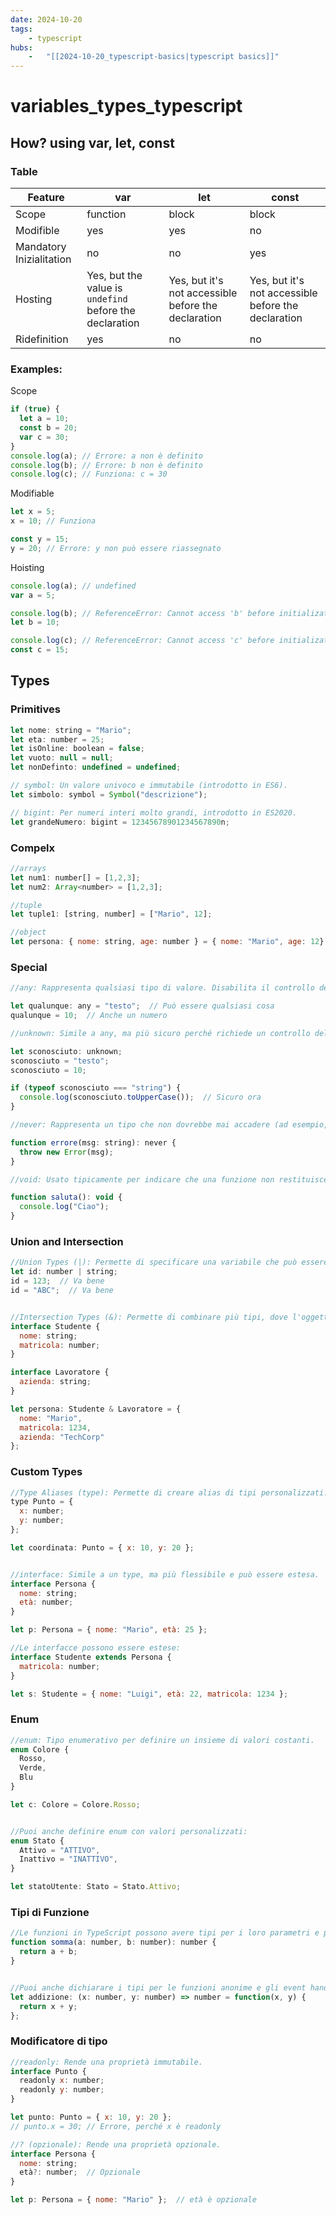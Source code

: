 ```yaml
---
date: 2024-10-20 
tags: 
    - typescript
hubs: 
    -   "[[2024-10-20_typescript-basics|typescript basics]]"
---
```


# variables_types_typescript

## How? using var, let, const

### Table

| **Feature** | **var** | **let** | **const**|
| --------------- | --------------- | --------------- | --------------- |
| Scope | function | block | block |
| Modifible | yes | yes | no |
| Mandatory Inizialitation | no | no | yes|
| Hosting | Yes, but the value is `undefind` before the declaration| Yes, but it's not accessible before the declaration | Yes, but it's not accessible before the declaration|
| Ridefinition | yes | no | no|

### Examples:

Scope 
```javascript
if (true) {
  let a = 10;
  const b = 20;
  var c = 30;
}
console.log(a); // Errore: a non è definito
console.log(b); // Errore: b non è definito
console.log(c); // Funziona: c = 30
```
Modifiable
```javascript
let x = 5;
x = 10; // Funziona

const y = 15;
y = 20; // Errore: y non può essere riassegnato
```

Hoisting
```javascript
console.log(a); // undefined
var a = 5;

console.log(b); // ReferenceError: Cannot access 'b' before initialization
let b = 10;

console.log(c); // ReferenceError: Cannot access 'c' before initialization
const c = 15;
```
## Types

### Primitives
```javascript
let nome: string = "Mario";
let eta: number = 25;
let isOnline: boolean = false;
let vuoto: null = null;
let nonDefinto: undefined = undefined;

// symbol: Un valore univoco e immutabile (introdotto in ES6).
let simbolo: symbol = Symbol("descrizione");

// bigint: Per numeri interi molto grandi, introdotto in ES2020.
let grandeNumero: bigint = 12345678901234567890n;
```

### Compelx
```javascript
//arrays
let num1: number[] = [1,2,3];
let num2: Array<number> = [1,2,3];

//tuple
let tuple1: [string, number] = ["Mario", 12];

//object
let persona: { nome: string, age: number } = { nome: "Mario", age: 12};
```
### Special
```javascript
//any: Rappresenta qualsiasi tipo di valore. Disabilita il controllo dei tipi statico e dovrebbe essere evitato quando possibile.

let qualunque: any = "testo";  // Può essere qualsiasi cosa
qualunque = 10;  // Anche un numero

//unknown: Simile a any, ma più sicuro perché richiede un controllo del tipo prima di essere utilizzato.

let sconosciuto: unknown;
sconosciuto = "testo";
sconosciuto = 10;

if (typeof sconosciuto === "string") {
  console.log(sconosciuto.toUpperCase());  // Sicuro ora
}

//never: Rappresenta un tipo che non dovrebbe mai accadere (ad esempio, una funzione che non restituisce mai o che lancia sempre un'eccezione).

function errore(msg: string): never {
  throw new Error(msg);
}

//void: Usato tipicamente per indicare che una funzione non restituisce un valore.

function saluta(): void {
  console.log("Ciao");
}
```
### Union and Intersection
```javascript
//Union Types (|): Permette di specificare una variabile che può essere di uno o più tipi.
let id: number | string;
id = 123;  // Va bene
id = "ABC";  // Va bene


//Intersection Types (&): Permette di combinare più tipi, dove l'oggetto risultante deve soddisfare tutti i tipi combinati.
interface Studente {
  nome: string;
  matricola: number;
}

interface Lavoratore {
  azienda: string;
}

let persona: Studente & Lavoratore = {
  nome: "Mario",
  matricola: 1234,
  azienda: "TechCorp"
};
```

### Custom Types
```javascript
//Type Aliases (type): Permette di creare alias di tipi personalizzati.
type Punto = {
  x: number;
  y: number;
};

let coordinata: Punto = { x: 10, y: 20 };


//interface: Simile a un type, ma più flessibile e può essere estesa.
interface Persona {
  nome: string;
  età: number;
}

let p: Persona = { nome: "Mario", età: 25 };

//Le interfacce possono essere estese:
interface Studente extends Persona {
  matricola: number;
}

let s: Studente = { nome: "Luigi", età: 22, matricola: 1234 };
```

### Enum
```javascript
//enum: Tipo enumerativo per definire un insieme di valori costanti.
enum Colore {
  Rosso,
  Verde,
  Blu
}

let c: Colore = Colore.Rosso;


//Puoi anche definire enum con valori personalizzati:
enum Stato {
  Attivo = "ATTIVO",
  Inattivo = "INATTIVO",
}

let statoUtente: Stato = Stato.Attivo;
```

### Tipi di Funzione
```javascript
//Le funzioni in TypeScript possono avere tipi per i loro parametri e per il valore di ritorno.
function somma(a: number, b: number): number {
  return a + b;
}


//Puoi anche dichiarare i tipi per le funzioni anonime e gli event handlers:
let addizione: (x: number, y: number) => number = function(x, y) {
  return x + y;
};
```

### Modificatore di tipo
```javascript
//readonly: Rende una proprietà immutabile.
interface Punto {
  readonly x: number;
  readonly y: number;
}

let punto: Punto = { x: 10, y: 20 };
// punto.x = 30; // Errore, perché x è readonly

//? (opzionale): Rende una proprietà opzionale.
interface Persona {
  nome: string;
  età?: number;  // Opzionale
}

let p: Persona = { nome: "Mario" };  // età è opzionale
```
